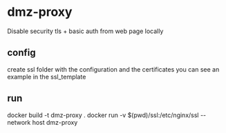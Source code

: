 # dmz-proxy

Disable security tls + basic auth from web page locally

## config
create ssl folder with the configuration and the certificates
you can see an example in the ssl_template

## run
docker build -t dmz-proxy .
docker run -v $(pwd)/ssl:/etc/nginx/ssl --network host dmz-proxy